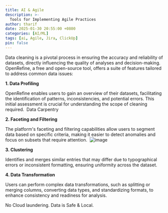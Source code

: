```yaml
---
title: AI & Agile
description: >-
  Tools for Implementing Agile Practices
author: tharif
date: 2025-01-30 20:55:00 +0800
categories: [AI/ML]
tags: [ai, Agile, Jira, ClickUp]
pin: false
---
```


Data cleaning is a pivotal process in ensuring the accuracy and reliability of datasets, directly influencing the quality of analyses and decision-making. OpenRefine, a free and open-source tool, offers a suite of features tailored to address common data issues:​

**1. Data Profiling**

OpenRefine enables users to gain an overview of their datasets, facilitating the identification of patterns, inconsistencies, and potential errors. This initial assessment is crucial for understanding the scope of cleaning required. ​
Data Carpentry

**2. Faceting and Filtering**

The platform's faceting and filtering capabilities allow users to segment data based on specific criteria, making it easier to detect anomalies and focus on subsets that require attention. ​
![image](https://github.com/user-attachments/assets/e4581df9-e9f3-4c56-ab55-50b075662340)



**3. Clustering**

Identifies and merges similar entries that may differ due to typographical errors or inconsistent formatting, ensuring uniformity across the dataset. ​

**4. Data Transformation**

Users can perform complex data transformations, such as splitting or merging columns, converting data types, and standardizing formats, to enhance consistency and readiness for analysis. 

No Cloud laundering. Data is Safe & Local.
